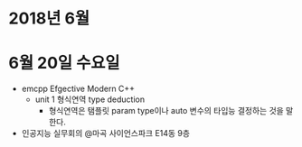 # 2018년 6월
# 6월 20일 수요일
* emcpp Efgective Modern C++
  * unit 1 형식연역 type deduction
    * 형식연역은 탬플릿 param type이나 auto 변수의 타입능 결정하는 것을 말한다.
* 인공지능 실무회의 @마곡 사이언스파크 E14동 9층
